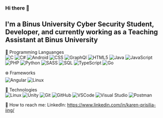 ### Hi there 👋

## I'm a Binus University Cyber Security Student, Developer, and currently working as a Teaching Assistant at Binus University



🔆 Programming Languanges
<br>
![C](https://img.shields.io/badge/-C-000000?style=plastic&logo=c)
![C#](https://img.shields.io/badge/-C%23-000000?style=plastic&logo=c%20sharp)
![Android](https://img.shields.io/badge/-Android-000000?style=plastic&logo=android)
![CSS](https://img.shields.io/badge/-CSS3-000000?style=plastic&logo=css3&logoColor=1572B6)
![GraphQl](https://img.shields.io/badge/-GraphQL-000000?style=plastic&logo=graphql)
![HTML5](https://img.shields.io/badge/-HTML5-000000?style=plastic&logo=html5)
![Java](https://img.shields.io/badge/-Java-000000?style=plastic&logo=java&L=logoColor=red)
![JavaScript](https://img.shields.io/badge/-JavaScript-000000?style=plastic&logo=javascript)
![PHP](https://img.shields.io/badge/-PHP-000000?style=plastic&logo=php)
![Python](https://img.shields.io/badge/-Python-000000?style=plastic&logo=python)
![SASS](https://img.shields.io/badge/-SASS-000000?style=plastic&logo=sass)
![SQL](https://img.shields.io/badge/-SQL-000000?style=plastic&logo=postgresql)
![TypeScript](https://img.shields.io/badge/-TypeScript-000000?style=plastic&logo=typescript&logoColor=blue)
![Go](https://img.shields.io/badge/-Go-000000?style=plastic&logo=go)

❄️ Frameworks
<br>
![Angular](https://img.shields.io/badge/-Angular-FFFFFF?style=plastic&logo=angular&logoColor=DD0031)
![Linux](https://img.shields.io/badge/-Flask-FFFFFF?style=plastic&logo=Flask&logoColor=000000)

🔨 Technologies
<br>
![Linux](https://img.shields.io/badge/-Linux-3d3d3d?style=plastic&logo=linux)
![Unity](https://img.shields.io/badge/-Unity-3d3d3d?style=plastic&logo=unity)
![Git](https://img.shields.io/badge/-Git-3d3d3d?style=plastic&logo=git)
![GitHub](https://img.shields.io/badge/-GitHub-3d3d3d?style=plastic&logo=github)
![VSCode](https://img.shields.io/badge/-Visual%20Studio%20Code-3d3d3d?style=plastic&logo=visual-studio-code&logoColor=blue)
![Visual Studio](https://img.shields.io/badge/-Visual%20Studio-3d3d3d?style=plastic&logo=visual-studio)
![Postman](https://img.shields.io/badge/-Postman-3d3d3d?style=plastic&logo=postman)

👥 How to reach me:
LinkedIn: https://www.linkedin.com/in/karen-prisilia-iing/
<!--
**Perciva/Perciva** is a ✨ _special_ ✨ repository because its `README.md` (this file) appears on your GitHub profile.



Here are some ideas to get you started:

- 🔭 I’m currently working on ...
- 🌱 I’m currently learning ...
- 👯 I’m looking to collaborate on ...
- 🤔 I’m looking for help with ...
- 💬 Ask me about ...
- 📫 How to reach me: ...
- 😄 Pronouns: ...
- ⚡ Fun fact: ...
-->
